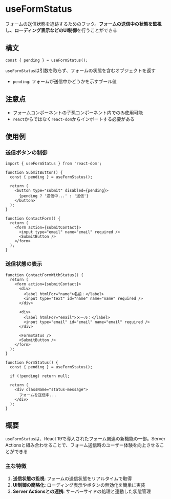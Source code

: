 # useFormStatus

フォームの送信状態を追跡するためのフック。**フォームの送信中の状態を監視し、ローディング表示などのUI制御**を行うことができる

## 構文

```tsx
const { pending } = useFormStatus();
```

`useFormStatus`は引数を取らず、フォームの状態を含むオブジェクトを返す

- `pending`: フォームが送信中かどうかを示すブール値

## 注意点

- フォームコンポーネントの子孫コンポーネント内でのみ使用可能
- `react`からではなく`react-dom`からインポートする必要がある

## 使用例

### 送信ボタンの制御

```tsx
import { useFormStatus } from 'react-dom';

function SubmitButton() {
  const { pending } = useFormStatus();
  
  return (
    <button type="submit" disabled={pending}>
      {pending ? '送信中...' : '送信'}
    </button>
  );
}

function ContactForm() {
  return (
    <form action={submitContact}>
      <input type="email" name="email" required />
      <SubmitButton />
    </form>
  );
}
```

### 送信状態の表示

```tsx
function ContactFormWithStatus() {
  return (
    <form action={submitContact}>
      <div>
        <label htmlFor="name">名前：</label>
        <input type="text" id="name" name="name" required />
      </div>
      
      <div>
        <label htmlFor="email">メール：</label>
        <input type="email" id="email" name="email" required />
      </div>
      
      <FormStatus />
      <SubmitButton />
    </form>
  );
}

function FormStatus() {
  const { pending } = useFormStatus();
  
  if (!pending) return null;
  
  return (
    <div className="status-message">
      フォームを送信中...
    </div>
  );
}
```

## 概要

`useFormStatus`は、React 19で導入されたフォーム関連の新機能の一部。Server Actionsと組み合わせることで、フォーム送信時のユーザー体験を向上させることができる

### 主な特徴

1. **送信状態の監視**: フォームの送信状態をリアルタイムで取得
2. **UI制御の簡略化**: ローディング表示やボタンの無効化を簡単に実装
3. **Server Actionsとの連携**: サーバーサイドの処理と連動した状態管理
